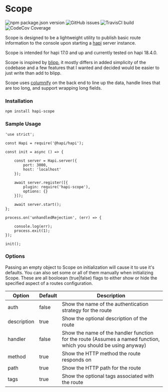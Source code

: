 # Scope


![npm package.json version](https://badgen.net/npm/v/hapi-scope?label=version&icon=github)
![GitHub issues](https://badgen.net/github/open-issues/WebMatrixware/hapi-scope?icon=github)
![TravisCI build](https://badgen.net/travis/WebMatrixware/hapi-scope?label=build&icon=travis)
![CodeCov Coverage](https://badgen.net/codecov/c/github/WebMatrixware/hapi-scope?icon=codecov)

Scope is designed to be a lightweight utility to publish basic route information to the console upon starting a [hapi](https://hapi.dev/) server instance.

Scope is intended for hapi 17.0 and up and currently tested on hapi 18.4.0.

Scope is inspired by [blipp](https://github.com/danielb2/blipp), it mostly differs in added simplicity of the codebase and a few features that I wanted and decided would be easier to just write than add to blipp.

Scope uses [columnify](https://github.com/timoxley/columnify) on the back end to line up the data, handle lines that are too long, and support wrapping long fields.

### Installation
``` 
npm install hapi-scope
```

### Sample Usage
```
'use strict';

const Hapi = require('@hapi/hapi');

const init = async () => {

    const server = Hapi.server({
        port: 3000,
        host: 'localhost'
    });

	await server.register([{
    	plugin: require('hapi-scope'),
        options: {}
    }]);
    
    await server.start();
};

process.on('unhandledRejection', (err) => {

    console.log(err);
    process.exit(1);
});

init();
```

### Options
Passing an empty object to Scope on initialization will cause it to use it's defaults. You can also set some or all of them manually when initializing Scope. These are all booloean (true|false) flags to either show or hide the specified aspect of a routes configuration.

|Option|Default|Description|
|------|-------|-----------|
|auth |false |Show the name of the authentication strategy for the route|
|description |true |Show the optional description of the route|
|handler |false |Show the name of the handler function for the route (Assumes a named function, which you should be using anyway)|
|method |true |Show the HTTP method the route responds on|
|path | true |Show the HTTP path for the route|
|tags | true |Show the optional tags associated with the route|
